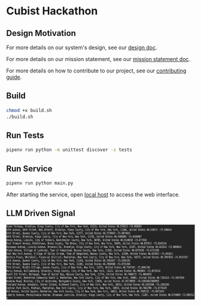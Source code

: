 # Cubist Hackathon 

## Design Motivation

For more details on our system's design, see our [design doc](docs/system_design.md).

For more details on our mission statement, see our [mission statement doc](docs/mission_statement.md).

For more details on how to contribute to our project, see our [contributing guide](docs/CONTRIBUTING..md).

## Build 

```bash
chmod +x build.sh
./build.sh
```

## Run Tests

```bash
pipenv run python -m unittest discover -s tests
```

## Run Service

```bash
pipenv run python main.py
```
After starting the service, open [local host](http://0.0.0.0:8080) to access the web interface.

## LLM Driven Signal 
<p align="center">
  <img src="docs/llm_driven_signal.png" alt="LLM Driven Signal" style="height: 200px; width: auto;"/>
</p>
